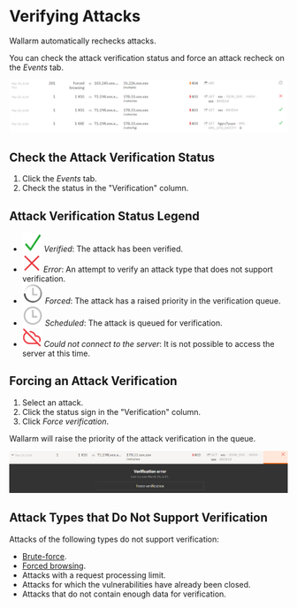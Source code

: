 [img-verification-statuses]:    ../../../../images/en/user-guides/cloud-ui/events/attack-verification-statuses.png
[img-verify-attack]:            ../../../../images/en/user-guides/cloud-ui/events/verify-attack.png
[img-verified-icon]:            ../../../../images/en/user-guides/cloud-ui/events/verified.png#mini
[img-error-icon]:               ../../../../images/en/user-guides/cloud-ui/events/error.png#mini
[img-forced-icon]:              ../../../../images/en/user-guides/cloud-ui/events/forced.png#mini
[img-sheduled-icon]:            ../../../../images/en/user-guides/cloud-ui/events/sheduled.png#mini
[img-cloud-icon]:           ../../../../images/en/user-guides/cloud-ui/events/cloud.png#mini

[al-brute-force-attack]:      ../../../attacks-vulns-list.md#brute-force-attack
[al-forced-browsing]:         ../../../attacks-vulns-list.md#forced-browsing

# Verifying Attacks

Wallarm automatically rechecks attacks.

You can check the attack verification status and force an attack recheck on the *Events* tab.

![Attacks with various verification statuses][img-verification-statuses]

## Check the Attack Verification Status

1. Click the *Events* tab.
2. Check the status in the "Verification" column.

## Attack Verification Status Legend

* ![Verified][img-verified-icon] *Verified*: The attack has been verified.
* ![Error][img-error-icon] *Error*: An attempt to verify an attack type that does not support verification.
* ![Forced][img-forced-icon] *Forced*: The attack has a raised priority in the verification queue.
* ![Sheduled][img-sheduled-icon] *Scheduled*: The attack is queued for verification.
* ![Could not connect][img-cloud-icon] *Could not connect to the server*: It is not possible to access the server at this time.

## Forcing an Attack Verification

1. Select an attack.
2. Click the status sign in the "Verification" column.
3. Click *Force verification*.

Wallarm will raise the priority of the attack verification in the queue.

![Attacks verification][img-verify-attack]

## Attack Types that Do Not Support Verification

Attacks of the following types do not support verification:
* [Brute-force][al-brute-force-attack].
* [Forced browsing][al-forced-browsing].
* Attacks with a request processing limit.
* Attacks for which the vulnerabilities have already been closed.
* Attacks that do not contain enough data for verification.
